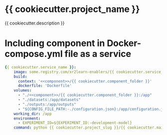 # {{ cookiecutter.project_name }}
{{ cookiecutter.description }}

# Including component in Docker-compose.yml file as a service 

```yaml
{{ cookiecutter.service_name }}:
    image: some.registry.com/xr2learn-enablers/{{ cookiecutter.service_name }}:latest
    build:
      context: '<<component>>/{{ cookiecutter.component_folder }}'
      dockerfile: 'Dockerfile'
    volumes:
      - "./<<component>>/{{ cookiecutter.component_folder }}:/app"
      - "./datasets:/app/datasets"
      - "./outputs:/app/outputs"
      - "${CONFIG_FILE_PATH:-./configuration.json}:/app/configuration.json"
    working_dir: /app
    environment:
      - EXPERIMENT_ID=${EXPERIMENT_ID:-development-model}
    command: python {{ cookiecutter.project_slug }}/{{ cookiecutter.main_python_file }}.py

```

